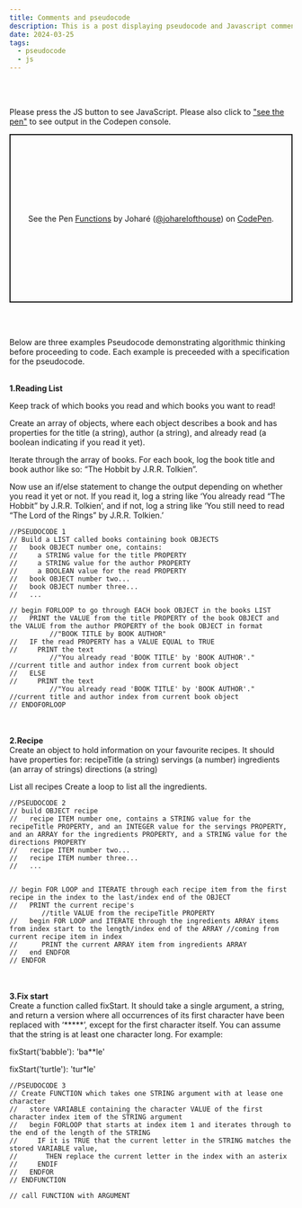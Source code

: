 ```yaml
---
title: Comments and pseudocode
description: This is a post displaying pseudocode and Javascript comments.
date: 2024-03-25
tags:
  - pseudocode
  - js
---
```

<br>
<br>
<p>Please press the <span class="pink">JS</span> button to see <span class="pink">JavaScript</span>. Please also click to <a href="https://codepen.io/joharelofthouse/pen/vYMLNzJ">"see the pen"</a> to see output in the Codepen console.
<p class="codepen" data-height="300" data-theme-id="dark" data-default-tab="js" data-slug-hash="vYMLNzJ" data-user="joharelofthouse" style="height: 300px; box-sizing: border-box; display: flex; align-items: center; justify-content: center; border: 2px solid; margin: 1em 0; padding: 1em;">
  <span>See the Pen <a href="https://codepen.io/joharelofthouse/pen/vYMLNzJ">
  Functions</a> by Joharé (<a href="https://codepen.io/joharelofthouse">@joharelofthouse</a>)
  on <a href="https://codepen.io">CodePen</a>.</span>
</p>
<script async src="https://cpwebassets.codepen.io/assets/embed/ei.js"></script>
<br>
<br>
<p>Below are three examples Pseudocode demonstrating algorithmic thinking before proceeding to code. Each example is preceeded with a specification for the pseudocode.</p>

<br>
<b>1.Reading List</b>

 Keep track of which books you read and which books you want to read!

 Create an array of objects, where each object describes a book and has properties for the title (a string), author (a string), and already read (a boolean indicating if you read it yet).

 Iterate through the array of books. For each book, log the book title and book author like so: “The Hobbit by J.R.R. Tolkien”.

 Now use an if/else statement to change the output depending on whether you read it yet or not. If you read it, log a string like ‘You already read “The Hobbit” by J.R.R. Tolkien’, and if not, log a string like ‘You still need to read “The Lord of the Rings” by J.R.R. Tolkien.’
```
//PSEUDOCODE 1
// Build a LIST called books containing book OBJECTS
//   book OBJECT number one, contains:
//     a STRING value for the title PROPERTY
//     a STRING value for the author PROPERTY
//     a BOOLEAN value for the read PROPERTY
//   book OBJECT number two...
//   book OBJECT number three...
//   ...

// begin FORLOOP to go through EACH book OBJECT in the books LIST
//   PRINT the VALUE from the title PROPERTY of the book OBJECT and the VALUE from the author PROPERTY of the book OBJECT in format 
          //"BOOK TITLE by BOOK AUTHOR"
//   IF the read PROPERTY has a VALUE EQUAL to TRUE
//     PRINT the text 
          //"You already read 'BOOK TITLE' by 'BOOK AUTHOR'." //current title and author index from current book object
//   ELSE
//     PRINT the text 
          //"You already read 'BOOK TITLE' by 'BOOK AUTHOR'." //current title and author index from current book object
// ENDOFORLOOP
```
<br>
<br>
 <b>2.Recipe</b>
<br>
 Create an object to hold information on your favourite recipes. It should have properties for:
 recipeTitle (a string)
 servings (a number)
 ingredients (an array of strings)
 directions (a string)

 List all recipes
 Create a loop to list all the ingredients.

```
//PSEUDOCODE 2
// build OBJECT recipe
//   recipe ITEM number one, contains a STRING value for the recipeTitle PROPERTY, and an INTEGER value for the servings PROPERTY, and an ARRAY for the ingredients PROPERTY, and a STRING value for the directions PROPERTY
//   recipe ITEM number two...
//   recipe ITEM number three...
//   ...


// begin FOR LOOP and ITERATE through each recipe item from the first recipe in the index to the last/index end of the OBJECT
//   PRINT the current recipe's 
        //title VALUE from the recipeTitle PROPERTY
//   begin FOR LOOP and ITERATE through the ingredients ARRAY items from index start to the length/index end of the ARRAY //coming from current recipe item in index
//      PRINT the current ARRAY item from ingredients ARRAY
//   end ENDFOR
// ENDFOR

```
<br>
<br>
<b>3.Fix start</b>
<br>
 Create a function called fixStart. It should take a single argument, a string, and return a version where all occurrences of its first character have been replaced with ‘*****’, except for the first character itself. You can assume that the string is at least one character long. For example:


 fixStart('babble'): 'ba**le'

 fixStart('turtle'): 'tur*le'

```
//PSEUDOCODE 3
// Create FUNCTION which takes one STRING argument with at lease one character
//   store VARIABLE containing the character VALUE of the first character index item of the STRING argument
//   begin FORLOOP that starts at index item 1 and iterates through to the end of the length of the STRING
//     IF it is TRUE that the current letter in the STRING matches the stored VARIABLE value, 
//       THEN replace the current letter in the index with an asterix
//     ENDIF
//   ENDFOR
// ENDFUNCTION

// call FUNCTION with ARGUMENT
```